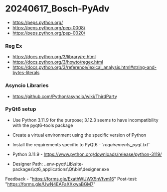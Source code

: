# 20240617_Bosch-PyAdv

* https://peps.python.org/
* https://peps.python.org/pep-0008/
* https://peps.python.org/pep-0020/

### Reg Ex
* https://docs.python.org/3/library/re.html
* https://docs.python.org/3/howto/regex.html
* https://docs.python.org/3/reference/lexical_analysis.html#string-and-bytes-literals


### Asyncio Libraries
* https://github.com/Python/asyncio/wiki/ThirdParty 

### PyQt6 setup
* Use Python 3.11.9 for the purpose; 3.12.3 seems to have incompatibility with the pyqt6-tools package
* Create a virtual environment using the specific version of Python
* Install the requirements specific to PyQt6 - *'requirements_pyqt.txt'*

* Python 3.11.9 - https://www.python.org/downloads/release/python-3119/

* Designer Path: .\.env-pyqt\Lib\site-packages\qt6_applications\Qt\bin\designer.exe

Feedback - "https://forms.gle/ExathWUWX5nVfvm16"
Post-test: "https://forms.gle/UwN4EAFaXXxwaBGM7"